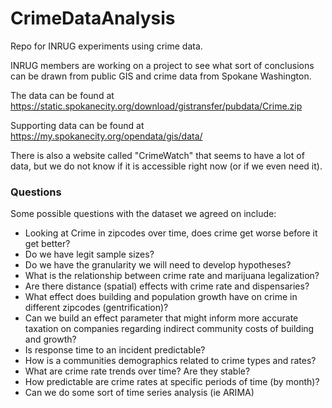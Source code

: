 # CrimeDataAnalysis
Repo for INRUG experiments using crime data.

INRUG members are working on a project to see what sort of conclusions can be drawn from public GIS and crime data from Spokane Washington.

The data can be found at https://static.spokanecity.org/download/gistransfer/pubdata/Crime.zip 

Supporting data can be found at https://my.spokanecity.org/opendata/gis/data/

There is also a website called "CrimeWatch" that seems to have  a lot of data, but we do not know if it is accessible right now (or if we even need it).


### Questions

Some possible questions with the dataset we agreed on include:

- Looking at Crime in zipcodes over time, does crime get worse before it get better?
- Do we have legit sample sizes?
- Do we have the granularity we will need to develop hypotheses?
- What is the relationship between crime rate and marijuana legalization?
- Are there distance (spatial) effects with crime rate and dispensaries?
- What effect does building and population growth have on crime in different zipcodes (gentrification)?
- Can we build an effect parameter that might inform more accurate taxation on companies regarding indirect community costs of building and growth?
- Is response time to an incident predictable?
- How is a communities demographics related to crime types and rates?
- What are crime rate trends over time? Are they stable?
- How predictable are crime rates at specific periods of time (by month)?
- Can we do some sort of time series analysis (ie ARIMA)
